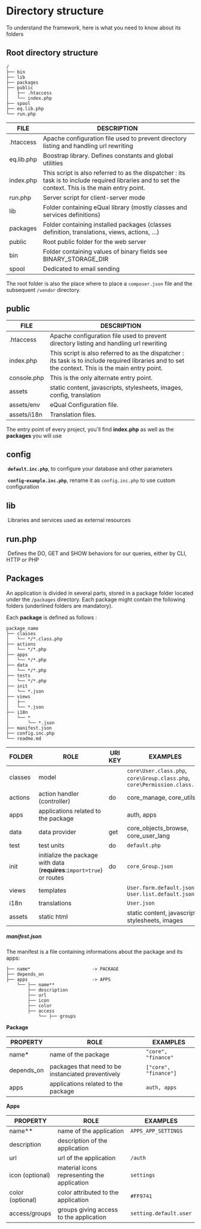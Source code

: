 ###### 



# Directory structure

To understand the framework, here is what you need to know about its folders



## Root directory structure

```
/
├── bin
├── lib
├── packages
├── public
│   ├── .htaccess
│   └── index.php
├── spool
├── eq.lib.php
└── run.php
```



| **FILE** | **DESCRIPTION** |
|-|-|
| .htaccess	        | Apache configuration file  used to prevent directory listing and handling url rewriting |
| eq.lib.php	| Boostrap library. Defines constants and global utilities |
| index.php	        | This script is also referred to as the dispatcher : its task is to include required libraries and to set the context. This is the main entry point.|
| run.php	| Server script for client-server mode|
| lib	        | Folder containing eQual library  (mostly classes and services definitions) |
| packages   | Folder containing installed packages (classes definition, translations, views, actions, …)|
| public   | Root public folder for the web server |
| bin   | Folder containing values of binary fields see BINARY_STORAGE_DIR |
| spool   | Dedicated to email sending |



The root folder is also the place where to place a `composer.json` file and the subsequent `/vendor` directory.

## public

| **FILE**    | **DESCRIPTION**                                              |
| ----------- | ------------------------------------------------------------ |
| .htaccess   | Apache configuration file  used to prevent directory listing and handling url rewriting |
| index.php   | This script is also referred to as the dispatcher : its task is to include required libraries and to set the context. This is the main entry point. |
| console.php | This is the only alternate entry point.                      |
| assets      | static content, javascripts, stylesheets, images, config, translation |
| assets/env  | eQual Configuration file.                                    |
| assets/i18n | Translation files.                                           |



The entry point of every project, you'll find **index.php** as well as the **packages** you will use



## config

​	**`default.inc.php`**, to configure your database and other parameters

​	**`config-example.inc.php`**, rename it as `config.inc.php` to use custom configuration

## lib

​	Libraries and services used as external resources

## run.php

​	Defines the DO, GET and SHOW behaviors for our queries, either by CLI, HTTP or PHP



## Packages

An application is divided in several parts, stored in a package folder located under the `/packages` directory.
Each package might contain the following folders (underlined folders are mandatory).

Each **package** is defined as follows :

```
package_name
├── classes
│   └── */*.class.php
├── actions
│   └── */*.php
├── apps
│   └── */*.php
├── data
│   └── */*.php
├── tests
│   └── */*.php
├── init
│   └── *.json
├── views
│   ├── 
│   └── *.json
├── i18n
│   └── *
│       └── *.json
├── manifest.json         
├── config.inc.php
└── readme.md
```



| **FOLDER** | **ROLE** | **URI KEY** |  **EXAMPLES**  |
|-|-|-|---|
| classes    | model          |                  | `core\User.class.php`, `core\Group.class.php`, `core\Permission.class.php` |
| actions    | action handler (controller) | do       | core_manage, core_utils |
| apps       | applications related to the package |        | auth, apps |
| data    | data provider | get       | core_objects_browse, core_user_lang |
| test    | test units | do | `default.php` |
| init    | initialize the package with data (**requires**:`import=true`) or routes | do | `core_Group.json` |
| views    | templates |        | `User.form.default.json`, `User.list.default.json` |
| i18n    | translations |        | `User.json` |
| assets | static html |        | static content, javascripts, stylesheets, images |



##### manifest.json

The manifest is a file containing informations about the package and its apps:

```
├── name*						-> PACKAGE  
├── depends_on   
├── apps						-> APPS
	└── ├── name**
        ├── description
        ├── url
        ├── icon
        ├── color
        ├── access
        	└── ├── groups
```

**Package**

| **PROPERTY** | **ROLE** |  **EXAMPLES**  |
|-|-|---|
| name* | name of the package | `"core", "finance"` |
| depends_on | packages that need to be instanciated preventively | `["core", "finance"]` |
| apps       | applications related to the package | `auth, apps` |

**Apps**

| **PROPERTY** | **ROLE** |  **EXAMPLES**  |
|-|-|---|
| name** | name of the application | `APPS_APP_SETTINGS` |
| description | description of the application |  |
| url    | url of the application | `/auth` |
| icon (optional) | material icons representing the application | `settings` |
| color (optional) | color attributed to the application | `#FF9741` |
| access/groups | groups giving access to the application | `setting.default.user` |
